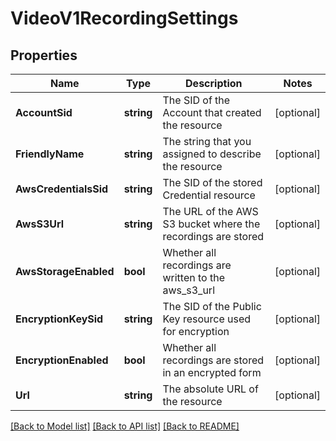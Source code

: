 # VideoV1RecordingSettings

## Properties

Name | Type | Description | Notes
------------ | ------------- | ------------- | -------------
**AccountSid** | **string** | The SID of the Account that created the resource |[optional] 
**FriendlyName** | **string** | The string that you assigned to describe the resource |[optional] 
**AwsCredentialsSid** | **string** | The SID of the stored Credential resource |[optional] 
**AwsS3Url** | **string** | The URL of the AWS S3 bucket where the recordings are stored |[optional] 
**AwsStorageEnabled** | **bool** | Whether all recordings are written to the aws_s3_url |[optional] 
**EncryptionKeySid** | **string** | The SID of the Public Key resource used for encryption |[optional] 
**EncryptionEnabled** | **bool** | Whether all recordings are stored in an encrypted form |[optional] 
**Url** | **string** | The absolute URL of the resource |[optional] 

[[Back to Model list]](../README.md#documentation-for-models) [[Back to API list]](../README.md#documentation-for-api-endpoints) [[Back to README]](../README.md)


